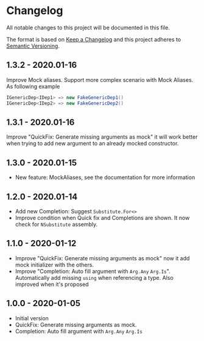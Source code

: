 # Changelog
All notable changes to this project will be documented in this file.

The format is based on [Keep a Changelog](http://keepachangelog.com/en/1.0.0/)
and this project adheres to [Semantic Versioning](http://semver.org/spec/v2.0.0.html).

## 1.3.2 - 2020.01-16
Improve Mock aliases. Support more complex scenario with Mock Aliases. As following example
```c#
IGenericDep<IDep1> => new FakeGenericDep1()
IGenericDep<IDep2> => new FakeGenericDep2()
```

## 1.3.1 - 2020.01-16
Improve "QuickFix: Generate missing arguments as mock" it will work better when trying to add new argument to an already mocked constructor.

## 1.3.0 - 2020.01-15
- New feature: MockAliases, see the documentation for more information

## 1.2.0 - 2020.01-14
- Add new Completion: Suggest `Substitute.For<>`
- Improve condition when Quick fix and Completions are shown. It now check for `NSubstitute` assembly.

## 1.1.0 - 2020-01-12
- Improve "QuickFix: Generate missing arguments as mock" now it add mock initializer with the others.
- Improve "Completion: Auto fill argument with `Arg.Any` `Arg.Is`". Automatically add missing `using` when referencing a type. Also improved when it's proposed

## 1.0.0 - 2020-01-05
- Initial version
- QuickFix: Generate missing arguments as mock.
- Completion: Auto fill argument with `Arg.Any` `Arg.Is`
